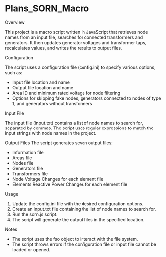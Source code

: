 # Plans_SORN_Macro

Overview

This project is a macro script written in JavaScript that retrieves node names from an input file, searches for connected transformers and generators. It then updates generator voltages and transformer taps, recalculates values, and writes the results to output files.


Configuration

The script uses a configuration file (config.ini) to specify various options, such as:

* Input file location and name
* Output file location and name
* Area ID and minimum rated voltage for node filtering
* Options for skipping fake nodes, generators connected to nodes of type 1, and generators without transformers


Input File

The input file (input.txt) contains a list of node names to search for, separated by commas. The script uses regular expressions to match the input strings with node names in the project.


Output Files
The script generates seven output files:

  * Information file
  * Areas file
  * Nodes file
  * Generators file
  * Transformers file
  * Node Voltage Changes for each element file
  * Elements Reactive Power Changes for each element file

Usage

1. Update the config.ini file with the desired configuration options.
2. Create an input.txt file containing the list of node names to search for.
3. Run the sorn.js script.
4. The script will generate the output files in the specified location.


Notes

* The script uses the fso object to interact with the file system.
* The script throws errors if the configuration file or input file cannot be loaded or opened.